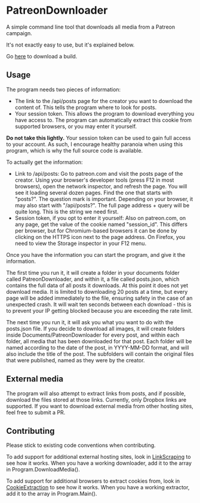 # PatreonDownloader
A simple command line tool that downloads all media from a Patreon campaign.

It's not exactly easy to use, but it's explained below.

Go [here](https://github.com/Foxite/PatreonDownloader/releases) to download a build.

## Usage
The program needs two pieces of information:

- The link to the /api/posts page for the creator you want to download the content of. This tells the program where to look for posts.
- Your session token. This allows the program to download everything you have access to. The program can automatically extract this cookie from supported browsers, or you may enter it yourself.

**Do not take this lightly.** Your session token can be used to gain full access to your account. As such, I encourage healthy paranoia when using this program, which is why the full source code is available.

To actually get the information:

- Link to /api/posts: Go to patreon.com and visit the posts page of the creator. Using your browser's developer tools (press F12 in most browsers), open the network inspector, and refresh the page. You will see it loading several dozen pages. Find the one that starts with "posts?". The question mark is important. Depending on your browser, it may also start with "/api/posts?". The full page address + query will be quite long. This is the string we need first.
- Session token, if you opt to enter it yourself: Also on patreon.com, on any page, get the value of the cookie named "session_id". This differs per browser, but for Chromium-based browsers it can be done by clicking on the HTTPS icon next to the page address. On Firefox, you need to view the Storage inspector in your F12 menu.

Once you have the information you can start the program, and give it the information.

The first time you run it, it will create a folder in your documents folder called PatreonDownloader, and within it, a file called posts.json, which contains the full data of all posts it downloads. At this point it does not yet download media. It is limited to downloading 20 posts at a time, but every page will be added immediately to the file, ensuring safety in the case of an unexpected crash. It will wait ten seconds between each download - this is to prevent your IP getting blocked because you are exceeding the rate limit.

The next time you run it, it will ask you what you want to do with the posts.json file. If you decide to download all images, it will create folders inside Documents/PatreonDownloader for every post, and within each folder, all media that has been downloaded for that post. Each folder will be named according to the date of the post, in YYYY-MM-DD format, and will also include the title of the post. The subfolders will contain the original files that were published, named as they were by the creator.

## External media
The program will also attempt to extract links from posts, and if possible, download the files stored at those links. Currently, only Dropbox links are supported. If you want to download external media from other hosting sites, feel free to submit a PR.

## Contributing
Please stick to existing code conventions when contributing.

To add support for additional external hosting sites, look in [LinkScraping](https://github.com/Foxite/PatreonDownloader/blob/master/PatreonDownloader/LinkScraping/) to see how it works. When you have a working downloader, add it to the array in Program.DownloadMedia().

To add support for additional browsers to extract cookies from, look in [CookieExtraction](https://github.com/Foxite/PatreonDownloader/tree/master/PatreonDownloader/CookieExtraction) to see how it works. When you have a working extractor, add it to the array in Program.Main().